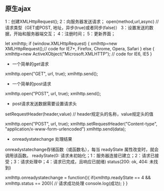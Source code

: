 ## 原生ajax

1：创建XMLHttpRequest();
2：向服务器发送请求； open(method,url,async) // 请求类型（GET或POST, 地址，异步(true)或者同步(false)）
3：设置发送的数据，开始和服务器端交互；
4：注册时间；
5：更新界面；

let xmlhttp;
if (window.XMLHttpRequest) {
   xmlhttp=new XMLHttpRequest();// code for IE7+, Firefox, Chrome, Opera, Safari
 } else {
   xmlhttp=new ActiveXObject("Microsoft.XMLHTTP"); // code for IE6, IE5
}

- 一个简单的get请求

xmlhttp.open("GET", url, true);
xmlhttp.send();

- 一个简单的post请求

xmlhttp.open("POST", url, true);
xmlhttp.send();

- post请求发送数据需要设置请求头

setRequestHeader(header,value) // header规定头的名称，value规定头的值

xmlhttp.open("POST", url, true);
xmlhttp.setRequestHeader("Content-type", "application/x-www-form-urlencoded")
xmlhttp.send(data);

- onreadystatechange  处理结果

onreadystatechange存储函数（或函数名），每当 readyState 属性改变时，就会调用该函数。
readyState(0: 请求未初始化；1：服务器连接已建立；2：请求已接受；3：请求处理中；4：请求已完成，且响应已就绪)
status(200: ok, 404: 未找到)

xmlhttp.onreadystatechange = function(){
    if(xmlhttp.readyState == 4 && xmlhttp.status == 200){
        // 请求成功处理
        console.log(成功);
    }
}


